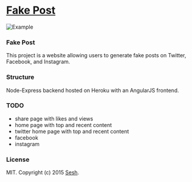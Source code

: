 # [Fake Post](http://fakepost.com)

![Example](https://raw.github.com/fisch0920/fakepost.com/master/assets/img/example.png)

### Fake Post

This project is a website allowing users to generate fake posts on Twitter, Facebook, and Instagram.

### Structure

Node-Express backend hosted on Heroku with an AngularJS frontend.

### TODO

* share page with likes and views
* home page with top and recent content
* twitter home page with top and recent content
* facebook
* instagram

### License

MIT. Copyright (c) 2015 [Sesh](http://seshapp.com).
